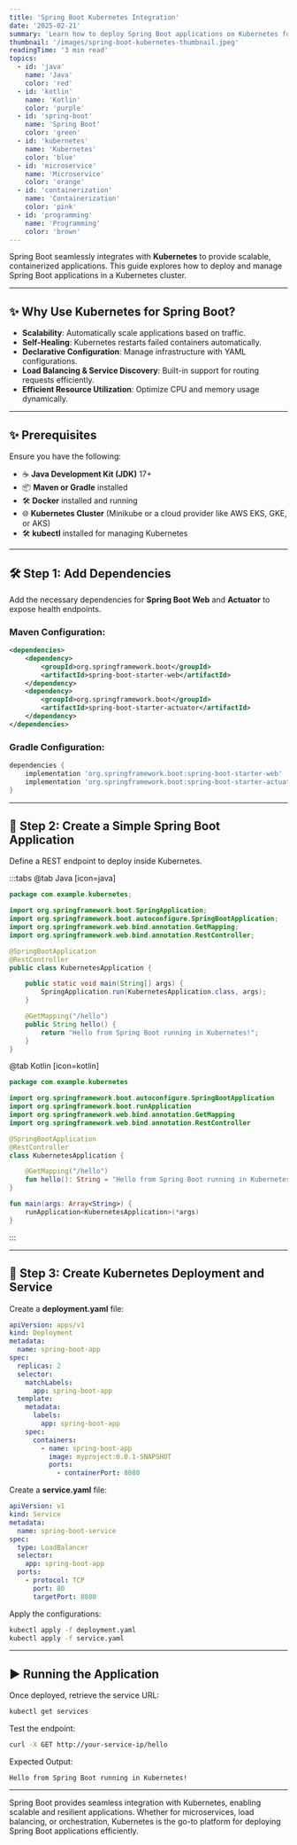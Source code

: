 ```yaml
---
title: 'Spring Boot Kubernetes Integration'
date: '2025-02-21'
summary: 'Learn how to deploy Spring Boot applications on Kubernetes for scalable, containerized microservices.'
thumbnail: '/images/spring-boot-kubernetes-thumbnail.jpeg'
readingTime: '3 min read'
topics:
  - id: 'java'
    name: 'Java'
    color: 'red'
  - id: 'kotlin'
    name: 'Kotlin'
    color: 'purple'
  - id: 'spring-boot'
    name: 'Spring Boot'
    color: 'green'
  - id: 'kubernetes'
    name: 'Kubernetes'
    color: 'blue'
  - id: 'microservice'
    name: 'Microservice'
    color: 'orange'
  - id: 'containerization'
    name: 'Containerization'
    color: 'pink'
  - id: 'programming'
    name: 'Programming'
    color: 'brown'
---
```


Spring Boot seamlessly integrates with **Kubernetes** to provide scalable, containerized applications. This guide explores how to deploy and manage Spring Boot applications in a Kubernetes cluster.

---

## ✨ Why Use Kubernetes for Spring Boot?

- **Scalability**: Automatically scale applications based on traffic.
- **Self-Healing**: Kubernetes restarts failed containers automatically.
- **Declarative Configuration**: Manage infrastructure with YAML configurations.
- **Load Balancing & Service Discovery**: Built-in support for routing requests efficiently.
- **Efficient Resource Utilization**: Optimize CPU and memory usage dynamically.

---

## ✨ Prerequisites

Ensure you have the following:

- ☕ **Java Development Kit (JDK)** 17+
- 📦 **Maven or Gradle** installed
- 🛠 **Docker** installed and running
- 🌐 **Kubernetes Cluster** (Minikube or a cloud provider like AWS EKS, GKE, or AKS)
- 🛠 **kubectl** installed for managing Kubernetes

---

## 🛠 Step 1: Add Dependencies

Add the necessary dependencies for **Spring Boot Web** and **Actuator** to expose health endpoints.

### Maven Configuration:

```xml
<dependencies>
    <dependency>
        <groupId>org.springframework.boot</groupId>
        <artifactId>spring-boot-starter-web</artifactId>
    </dependency>
    <dependency>
        <groupId>org.springframework.boot</groupId>
        <artifactId>spring-boot-starter-actuator</artifactId>
    </dependency>
</dependencies>
```

### Gradle Configuration:

```groovy
dependencies {
    implementation 'org.springframework.boot:spring-boot-starter-web'
    implementation 'org.springframework.boot:spring-boot-starter-actuator'
}
```

---

## 📖 Step 2: Create a Simple Spring Boot Application

Define a REST endpoint to deploy inside Kubernetes.

:::tabs
@tab Java [icon=java]

```java
package com.example.kubernetes;

import org.springframework.boot.SpringApplication;
import org.springframework.boot.autoconfigure.SpringBootApplication;
import org.springframework.web.bind.annotation.GetMapping;
import org.springframework.web.bind.annotation.RestController;

@SpringBootApplication
@RestController
public class KubernetesApplication {

    public static void main(String[] args) {
        SpringApplication.run(KubernetesApplication.class, args);
    }

    @GetMapping("/hello")
    public String hello() {
        return "Hello from Spring Boot running in Kubernetes!";
    }
}
```

@tab Kotlin [icon=kotlin]

```kotlin
package com.example.kubernetes

import org.springframework.boot.autoconfigure.SpringBootApplication
import org.springframework.boot.runApplication
import org.springframework.web.bind.annotation.GetMapping
import org.springframework.web.bind.annotation.RestController

@SpringBootApplication
@RestController
class KubernetesApplication {

    @GetMapping("/hello")
    fun hello(): String = "Hello from Spring Boot running in Kubernetes!"
}

fun main(args: Array<String>) {
    runApplication<KubernetesApplication>(*args)
}
```

:::

---

## 💪 Step 3: Create Kubernetes Deployment and Service

Create a **deployment.yaml** file:

```yaml
apiVersion: apps/v1
kind: Deployment
metadata:
  name: spring-boot-app
spec:
  replicas: 2
  selector:
    matchLabels:
      app: spring-boot-app
  template:
    metadata:
      labels:
        app: spring-boot-app
    spec:
      containers:
        - name: spring-boot-app
          image: myproject:0.0.1-SNAPSHOT
          ports:
            - containerPort: 8080
```

Create a **service.yaml** file:

```yaml
apiVersion: v1
kind: Service
metadata:
  name: spring-boot-service
spec:
  type: LoadBalancer
  selector:
    app: spring-boot-app
  ports:
    - protocol: TCP
      port: 80
      targetPort: 8080
```

Apply the configurations:

```bash
kubectl apply -f deployment.yaml
kubectl apply -f service.yaml
```

---

## ▶️ Running the Application

Once deployed, retrieve the service URL:

```bash
kubectl get services
```

Test the endpoint:

```bash
curl -X GET http://your-service-ip/hello
```

Expected Output:

```plaintext
Hello from Spring Boot running in Kubernetes!
```

---

Spring Boot provides seamless integration with Kubernetes, enabling scalable and resilient applications. Whether for microservices, load balancing, or orchestration, Kubernetes is the go-to platform for deploying Spring Boot applications efficiently.

